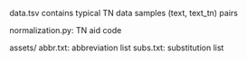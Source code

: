 data.tsv contains typical TN data samples (text, text_tn) pairs

normalization.py: TN aid code

assets/
    abbr.txt: abbreviation list
    subs.txt: substitution list

